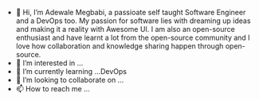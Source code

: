 - 👋 Hi, I’m Adewale Megbabi, a passioate self taught Software Engineer and a DevOps too. My passion for software lies with dreaming up ideas and making it a reality with Awesome UI. I am also an open-source enthusiast and have learnt a lot from the open-source community and I love how collaboration and knowledge sharing happen through open-source.
- 👀 I’m interested in ...
- 🌱 I’m currently learning ...DevOps
- 💞️ I’m looking to collaborate on ...
- 📫 How to reach me ... 

<!---
questranet/questranet is a ✨ special ✨ repository because its `README.md` (this file) appears on your GitHub profile.
You can click the Preview link to take a look at your changes.
--->
